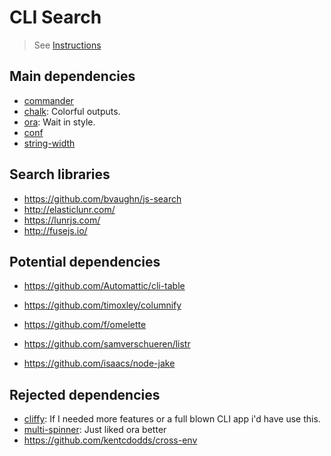 # CLI Search
> See [Instructions](./INSTRUCTIONS.md)

## Main dependencies

- [commander](https://github.com/tj/commander.js)
- [chalk](https://github.com/chalk/chalk): Colorful outputs.
- [ora](https://github.com/sindresorhus/ora): Wait in style.
- [conf](https://github.com/sindresorhus/conf)
- [string-width](https://github.com/sindresorhus/string-width)

## Search libraries

- https://github.com/bvaughn/js-search
- http://elasticlunr.com/ 
- https://lunrjs.com/ 
- http://fusejs.io/

## Potential dependencies

- https://github.com/Automattic/cli-table 
- https://github.com/timoxley/columnify

- https://github.com/f/omelette
- https://github.com/samverschueren/listr
- https://github.com/isaacs/node-jake 

## Rejected dependencies

- [cliffy](https://github.com/drew-y/cliffy): If I needed more features or a full blown CLI app i'd have use this.
- [multi-spinner](https://github.com/codekirei/node-multispinner): Just liked ora better
- https://github.com/kentcdodds/cross-env 